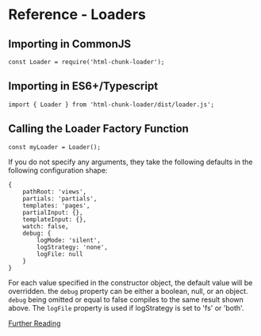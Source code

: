 # Reference - Loaders

## Importing in CommonJS

```
const Loader = require('html-chunk-loader');
```

## Importing in ES6+/Typescript

```
import { Loader } from 'html-chunk-loader/dist/loader.js';
```

## Calling the Loader Factory Function

```
const myLoader = Loader();
```

If you do not specify any arguments, they take the following defaults in the following configuration shape:

```
{
    pathRoot: 'views',
    partials: 'partials',
    templates: 'pages',
    partialInput: {},
    templateInput: {},
    watch: false,
    debug: {
		logMode: 'silent',
		logStrategy: 'none',
        logFile: null
	}
}
```

For each value specified in the constructor object, the default value will be overridden. the ```debug``` property can be either a boolean, null, or an object. ```debug``` being omitted or equal to false compiles to the same result shown above. The ```logFile``` property is used if logStrategy is set to 'fs' or 'both'. 

[Further Reading](https://github.com/abschill/html-chunk-loader/blob/0.5.x/docs/typedoc/modules/ssr_loader.md)